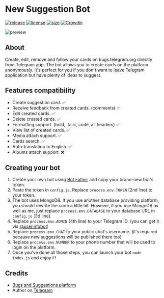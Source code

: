 # New Suggestion Bot
[![release](https://img.shields.io/badge/release-v3.8.9-green.svg?style=flat)]()
[![license](https://img.shields.io/github/license/s0ftik3/newsuggestion-bot)]()
[![size](https://img.shields.io/github/languages/code-size/s0ftik3/newsuggestion-bot)]()
[![Crowdin](https://badges.crowdin.net/newsuggestion-bot/localized.svg)](https://crowdin.com/project/newsuggestion-bot)

![preview](https://i.ibb.co/yk0PMp5/preview.png)

## About
Create, edit, remove and follow your cards on bugs.telegram.org directly from Telegram app. The bot allows you to create cards on the platform anonymously. It's perfect for you if you don't want to leave Telegram application but have plenty of ideas to suggest.

## Features compatibility
* Create suggestion card. ✅
* Receive feedback from created cards. (comments) ✅
* Edit created cards. ✅
* Delete created cards. ✅
* Formatting support. (bold, italic, code, all headers) ✅
* View list of created cards. ✅
* Media attach support. ✅
* Cards search. ✅
* Auto-translation to English. ✅
* Albums attach support. ❌

## Creating your bot
1) Create your own bot using [Bot Father](https://t.me/BotFather) and copy your brand-new bot's token.
2) Paste the token in `config.js`. Replace `process.env.TOKEN` (2nd line) to your token.
3) The bot uses MongoDB. If you use another database providing platform, you should rewrite the code a little bit. However, if you use MongoDB as well as me, just replace `process.env.DATABASE` to your database URL in `config.js` (3d line).
4) Replace `process.env.ADMIN` (4th line) to your Telegram ID. (you can get it via [@userinfobot](https://t.me/userinfobot))
5) Replace `process.env.CHAT` to your public chat's username. (it's required because new suggestions will be published there too)
6) Replace `process.env.NUMBER` to your phone number that will be used to login on the platform.
4) Once you've done all those steps, you can launch your bot `node index.js` and enjoy it!

## Credits
* [Bugs and Suggestions platform](https://bugs.telegram.org)
* Author on [Telegram](https://t.me/id160)